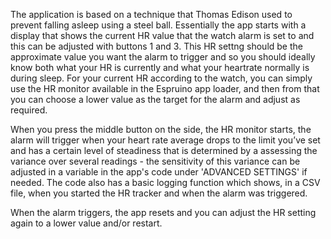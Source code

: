 The application is based on a technique that Thomas Edison used to prevent falling asleep using a steel ball. Essentially the app starts with a display that shows the current HR value that the watch alarm is set to and this can be adjusted with buttons 1 and 3. This HR settng should be the approximate value you want the alarm to trigger and so you should ideally know both what your HR is currently and what your heartrate normally is during sleep. For your current HR according to the watch, you can simply use the HR monitor available in the Espruino app loader, and then from that you can choose a lower value as the target for the alarm and adjust as required.

When you press the middle button on the side, the HR monitor starts, the alarm will trigger when your heart rate average drops to the limit you’ve set and has a certain level of steadiness that is determined by a assessing the variance over several readings - the sensitivity of this variance can be adjusted in a variable in the app's code under 'ADVANCED SETTINGS' if needed. The code also has a basic logging function which shows, in a CSV file, when you started the HR tracker and when the alarm was triggered.

When the alarm triggers, the app resets and you can adjust the HR setting again to a lower value and/or restart.
